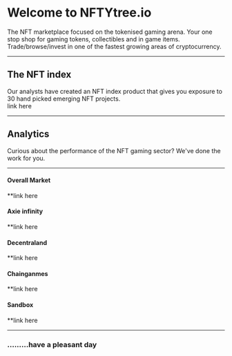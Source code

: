 # Welcome to NFTYtree.io
The NFT marketplace focused on the tokenised gaming arena. 
Your one stop shop for gaming tokens, collectibles and in game items.
Trade/browse/invest in one of the fastest growing areas of cryptocurrency.
****

## The NFT index
Our analysts have created an NFT index product that gives you exposure to 30 hand picked emerging NFT projects.  
link here
****  
## Analytics
Curious about the performance of the NFT gaming sector? We've done the work for you.  
****  
#### Overall Market
  
**link here

#### Axie infinity
  
**link here
#### Decentraland
  **link here
  
#### Chainganmes
  
**link here
#### Sandbox
  
**link here
****  


### .........have a pleasant day

